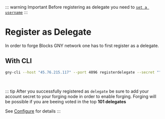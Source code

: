 ::: warning Important
Before registering as delegate you need to [`set a username`](./set-username)
:::

# Register as Delegate

In order to forge Blocks GNY network one has to first register as a delegate.

## With CLI

```bash
gny-cli --host "45.76.215.117" --port 4096 registerdelegate --secret ""
```

<br/>

::: tip
After you successfully registered as `delegate` be sure to add your account secret to your forging node in order to enable forging. Forging will be possible if you are beeing voted in the top **101 delegates**

See [Configure](../run-node/configure) for details
:::
